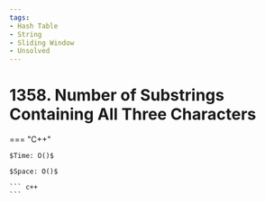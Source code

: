 ```yaml
---
tags:
- Hash Table
- String
- Sliding Window
- Unsolved
---
```



# 1358. Number of Substrings Containing All Three Characters

=== "C++"

    $Time: O()$

    $Space: O()$

    ``` c++
    ```